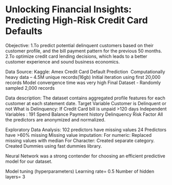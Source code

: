 # Unlocking Financial Insights: Predicting High-Risk Credit Card Defaults 

Obejective:
1.To predict potential delinquent customers based on their customer profile, and the bill payment pattern for the previous 50 months.
2.To optimize credit card lending decisions, which leads to a better customer experience and sound business economics.

Data Source:
Kaggle:  Amex Credit Card Default Prediction 
Computationally heavy data – 4.5M unique records(16gb)
Initial iteration using first 20,000 records
Model convergence time was very high
Final Dataset - Randomly sampled 2,000 records

Data description:
The dataset contains aggregated profile features for each customer at each statement date.
Target Variable 
	Customer is Delinquent or not
	What is Delinquency: If Credit Card bill is unpaid >120 days
Independent Variables : 191 
	Spend
	Balance
	Payment history
	Delinquency
	Risk Factor
All the predictors are anonymized and normalized.

Exploratory Data Analysis:
102 predictors have missing values
24 Predictors have >60% missing
Missing value imputation:
	For numeric: Replaced missing values with median
	For Character: Created separate category.
Created Dummies using fast dummies library.

Neural Network was a strong contender for choosing an efficient predictive model for our dataset.

Model tuning (hyperparameters)
Learning rate= 0.5
Number of hidden layers= 3 





